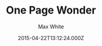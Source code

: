 ---
title: One Page Wonder
github: https://github.com/mushishi78/one-page-wonder-jekyll
demo: https://mushishi78.github.io/one-page-wonder-jekyll
author: Max White
ssg:
  - Jekyll
cms:
  - No Cms
date: 2015-04-22T13:12:24.000Z
github_branch: gh-pages
description: Jekyll port of One Page Wonder
stale: true
---
